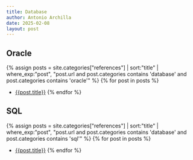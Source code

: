 ```yaml
---
title: Database
author: Antonio Archilla
date: 2025-02-08
layout: post
---
```


## Oracle

{% assign posts = site.categories["references"] | sort:"title" | where_exp:"post", "post.url and post.categories contains 'database' and post.categories contains 'oracle'" %}
{% for post in posts %}
- [{{post.title}}]({{post.url}})
{% endfor %}

## SQL

{% assign posts = site.categories["references"] | sort:"title" | where_exp:"post", "post.url and post.categories contains 'database' and post.categories contains 'sql'" %}
{% for post in posts %}
- [{{post.title}}]({{post.url}})
{% endfor %}
